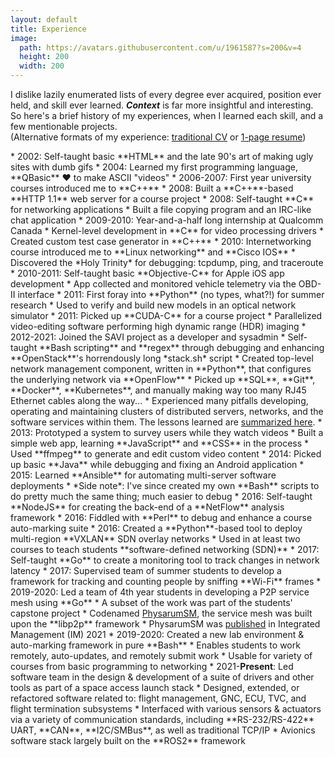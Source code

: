 ```yaml
---
layout: default
title: Experience
image:
  path: https://avatars.githubusercontent.com/u/1961587?s=200&v=4
  height: 200
  width: 200
---
```


I dislike lazily enumerated lists of every degree ever acquired, position ever held, and skill ever learned.
***Context*** is far more insightful and interesting.
So here's a brief history of my experiences, when I learned each skill, and a few mentionable projects.  
(Alternative formats of my experience: <a href="/assets/files/cv.pdf" target="_blank">traditional CV</a> or <a href="/assets/files/resume.pdf" target="_blank">1-page resume</a>)

<div markdown="1" id="exp-history">
* 2002: Self-taught basic **HTML** and the late 90's art of making ugly sites with dumb gifs
* 2004: Learned my first programming language, **QBasic** ❤  to make ASCII "videos"
* 2006-2007: First year university courses introduced me to **C++**
  * 2008: Built a **C++**-based **HTTP 1.1** web server for a course project
* 2008: Self-taught **C** for networking applications
  * Built a file copying program and an IRC-like chat application
* 2009-2010: Year-and-a-half long internship at Qualcomm Canada
  * Kernel-level development in **C** for video processing drivers
  * Created custom test case generator in **C++**
* 2010: Internetworking course introduced me to **Linux networking** and **Cisco IOS**
  * Discovered the *Holy Trinity* for debugging: tcpdump, ping, and traceroute
* 2010-2011: Self-taught basic **Objective-C** for Apple iOS app development
  * App collected and monitored vehicle telemetry via the OBD-II interface
* 2011: First foray into **Python** (no types, what?!) for summer research
  * Used to verify and build new models in an optical network simulator
* 2011: Picked up **CUDA-C** for a course project
  * Parallelized video-editing software performing high dynamic range (HDR) imaging
* 2012-2021: Joined the SAVI project as a developer and sysadmin
  * Self-taught **Bash scripting**  and **regex** through debugging and enhancing **OpenStack**'s horrendously long *stack.sh* script
  * Created top-level network management component, written in **Python**, that configures the underlying network via **OpenFlow**
  * Picked up **SQL**, **Git**, **Docker**, **Kubernetes**, and manually making way too many RJ45 Ethernet cables along the way...
  * Experienced many pitfalls developing, operating and maintaining clusters of distributed servers, networks, and the software services within them. The lessons learned are 
<a href="https://www.researchgate.net/publication/326276763_Deploying_a_Multi-Tier_Heterogeneous_Cloud_Experiences_and_Lessons_from_the_SAVI_Testbed" target="_blank">summarized here</a>.
* 2013: Prototyped a system to survey users while they watch videos
  * Built a simple web app, learning **JavaScript** and **CSS** in the process
  * Used **ffmpeg** to generate and edit custom video content
* 2014: Picked up basic **Java** while debugging and fixing an Android application
* 2015: Learned **Ansible** for automating multi-server software deployments
  * *Side note*: I've since created my own **Bash** scripts to do pretty much the same thing; much easier to debug
* 2016: Self-taught **NodeJS** for creating the back-end of a **NetFlow** analysis framework
* 2016: Fiddled with **Perl** to debug and enhance a course auto-marking suite
* 2016: Created a **Python**-based tool to deploy multi-region **VXLAN** SDN overlay networks
  * Used in at least two courses to teach students **software-defined networking (SDN)**
* 2017: Self-taught **Go** to create a monitoring tool to track changes in network latency
* 2017: Supervised team of summer students to develop a framework for tracking and counting people by sniffing **Wi-Fi** frames
* 2019-2020: Led a team of 4th year students in developing a P2P service mesh using **Go**
  * A subset of the work was part of the students' capstone project
  * Codenamed <a href="https://github.com/PhysarumSM" target="_blank">PhysarumSM</a>, the service mesh was built upon the **libp2p** framework
  * PhysarumSM was <a href="https://www.researchgate.net/publication/351707839_PhysarumSM_P2P_Service_Discovery_and_Allocation_in_Dynamic_Edge_Networks" target="_blank">published</a> in Integrated Management (IM) 2021
* 2019-2020: Created a new lab environment & auto-marking framework in pure **Bash**
  * Enables students to work remotely, auto-updates, and remotely submit work
  * Usable for variety of courses from basic programming to networking
* 2021-<b>Present</b>: Led software team in the design & development of a suite of drivers and other tools as part of a space access launch stack
  * Designed, extended, or refactored software related to: flight management, GNC, ECU, TVC, and flight termination subsystems
  * Interfaced with various sensors & actuators via a variety of communication standards, including **RS-232/RS-422** UART, **CAN**, **I2C/SMBus**, as well as traditional TCP/IP
  * Avionics software stack largely built on the **ROS2** framework

</div>
